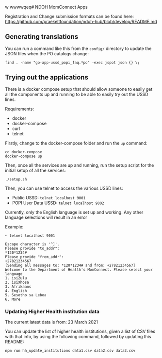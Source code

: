 w wwwwqeq# NDOH MomConnect Apps

Registration and Change submission formats can be found here:
https://github.com/praekeltfoundation/ndoh-hub/blob/develop/README.md

## Generating translations

You can run a command like this from the `config/` directory to update
the JSON files when the PO catalogs change:

```
find . -name "go-app-ussd_popi_faq.*po" -exec jspot json {} \;
```

## Trying out the applications

There is a docker compose setup that should allow someone to easily get all the
components up and running to be able to easily try out the USSD lines.

Requirements:
 - docker
 - docker-compose
 - curl
 - telnet

Firstly, change to the docker-compose folder and run the `up` command:
```
cd docker-compose
docker-compose up
```

Then, once all the services are up and running, run the setup script for the
initial setup of all the services:
```
./setup.sh
```

Then, you can use telnet to access the various USSD lines:
 - Public USSD: `telnet localhost 9001`
 - POPI User Data USSD: `telnet localhost 9002`

Currently, only the English language is set up and working. Any other language
selections will result in an error

Example:
```
~ telnet localhost 9001

Escape character is '^]'.
Please provide "to_addr":
*120*1234#
Please provide "from_addr":
+27821234567
[Sending all messages to: *120*1234# and from: +27821234567]
Welcome to the Department of Health's MomConnect. Please select your language
1. isiZulu
2. isiXhosa
3. Afrikaans
4. English
5. Sesotho sa Leboa
6. More
```

### Updating Higher Health institution data

The current latest data is from: 23 March 2021

You can update the list of higher health institutions, given a list of CSV files with that info, by
using the following command, followed by updating this README:
```
npm run hh_update_institutions data1.csv data2.csv data3.csv
```

